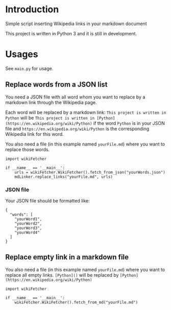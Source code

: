 # Introduction
Simple script inserting Wikipedia links in your markdown document

This project is written in Python 3 and it is still in development.

# Usages
See `main.py` for usage.

## Replace words from a JSON list
You need a JSON file with all word whom you want to replace
by a markdown link through the Wikipedia page.

Each word will be replaced by a markdown link: 
`This project is written in Python` will be `This project is written in [Python](https://en.wikipedia.org/wiki/Python)` if the word 
`Python` is in your JSON file and `https://en.wikipedia.org/wiki/Python` is the corresponding Wikipedia link for this word.

You also need a file (in this example named `yourFile.md`) where you want to replace those words.
    
    import wikiFetcher

    if __name__ == '__main__':
        urls = wikiFetcher.WikiFetcher().fetch_from_json("yourWords.json")
        mdLinker.replace_links("yourFile.md", urls)

### JSON file
Your JSON file should be formatted like:

    {
      "words": [
        "yourWord1",
        "yourWord2",
        "yourWord3",
        "yourWord4"
      ]
    }

## Replace empty link in a markdown file

You also need a file (in this example named `yourFile.md`) where you want to replace all empty links. 
`[Python]()` will be replaced by `[Python](https://en.wikipedia.org/wiki/Python)`

    import wikiFetcher

    if __name__ == '__main__':
        wikiFetcher.WikiFetcher().fetch_from_md("yourFile.md")



